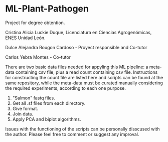 # ML-Plant-Pathogen
Project for degree obtention.

Cristina Alicia Luckie Duque, Licenciatura en Ciencias Agrogenómicas, ENES Unidad León.

Dulce Alejandra Rougon Cardoso - Proyect responsible and Co-tutor

Carlos Yebra Montes - Co-tutor


There are two basic data files needed for appyling this ML pipeline: a meta-data containing csv file, plus a read count containing csv file. Instructions for constructing the count file are listed here and scripts can be found at the same repository, while the meta-data must be curated manually considering the required experiments, according to each one purpose. 
1) "Salmon" fastq files. 
2) Get all .sf files from each directory. 
3) Give format. 
4) Join data.
5) Apply PCA and biplot algorithms. 

Issues with the functioning of the scripts can be personally disscused with the author. Please feel free to comment or suggest any improval. 
